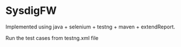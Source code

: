 # SysdigFW

Implemented using java + selenium + testng + maven + extendReport.


Run the test cases from testng.xml file
